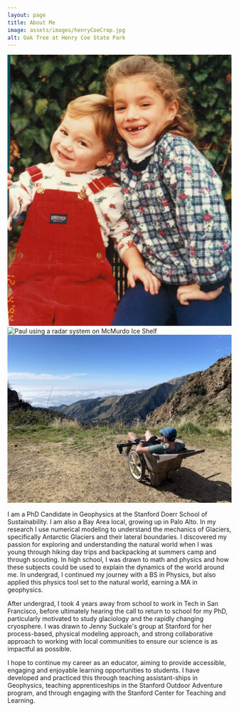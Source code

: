 ```yaml
---
layout: page
title: About Me
image: assets/images/henryCoeCrop.jpg
alt: Oak Tree at Henry Coe State Park
---
```


<div class="box alt">
  <div class="row 50% uniform">
    <div class="3u"><span class="image fit"><img src="assets/images/michellePaul.jpg" alt="Paul at 4 years old with sister" /></span></div>
    <div class="5u"><span class="image fit"><img src="assets/images/paulMcmShelf.jpg" alt="Paul using a radar system on McMurdo Ice Shelf" /></span></div>
    <div class="4u$"><span class="image fit"><img src="assets/images/conePeak1.jpg" alt="Paul sitting in a wheelbarrow overlooking an ocean view" /></span></div>
  </div>
</div>

I am a PhD Candidate in Geophysics at the Stanford Doerr School of Sustainability. I am also a Bay Area local, growing up in Palo Alto. In my research I use numerical modeling to understand the mechanics of Glaciers, specifically Antarctic Glaciers and their lateral boundaries. I discovered my passion for exploring and understanding the natural world when I was young through hiking day trips and backpacking at summers camp and through scouting. In high school, I was drawn to math and physics and how these subjects could be used to explain the dynamics of the world around me. In undergrad, I continued my journey with a BS in Physics, but also applied this physics tool set to the natural world, earning a MA in geophysics. 

After undergrad, I took 4 years away from school to work in Tech in San Francisco, before ultimately hearing the call to return to school for my PhD, particularly motivated to study glaciology and the rapidly changing cryosphere. I was drawn to Jenny Suckale's group at Stanford for her process-based, physical modeling approach, and strong collaborative approach to working with local communities to ensure our science is as impactful as possible. 

I hope to continue my career as an educator, aiming to provide accessible, engaging and enjoyable learning opportunities to students. I have developed and practiced this through teaching assistant-ships in Geophysics, teaching apprenticeships in the Stanford Outdoor Adventure program, and through engaging with the Stanford Center for Teaching and Learning. 


<!-- <div class="box alt">
     <div class="row 50% uniform">
     	  <div class="4u"><span class="image fit"><img src="assets/images/thwaites1.jpg" alt="" /></span></div>
          <div class="4u"><span class="image fit"><img src="assets/images/image48.jpg" alt="" /></span></div>
     	  <div class="4u$"><span class="image fit"><img src="assets/images/image12.jpg" alt="" /></span></div>
     </div>
</div> -->


